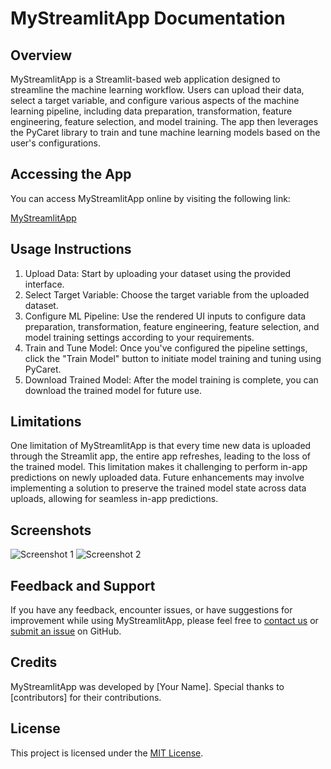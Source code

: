 # MyStreamlitApp Documentation

## Overview

MyStreamlitApp is a Streamlit-based web application designed to streamline the machine learning workflow. Users can upload their data, select a target variable, and configure various aspects of the machine learning pipeline, including data preparation, transformation, feature engineering, feature selection, and model training. The app then leverages the PyCaret library to train and tune machine learning models based on the user's configurations.

## Accessing the App

You can access MyStreamlitApp online by visiting the following link:

[MyStreamlitApp](https://appapp-huuj4texim3prymddwuzm5.streamlit.app/)

## Usage Instructions

1. Upload Data: Start by uploading your dataset using the provided interface.
2. Select Target Variable: Choose the target variable from the uploaded dataset.
3. Configure ML Pipeline: Use the rendered UI inputs to configure data preparation, transformation, feature engineering, feature selection, and model training settings according to your requirements.
4. Train and Tune Model: Once you've configured the pipeline settings, click the "Train Model" button to initiate model training and tuning using PyCaret.
5. Download Trained Model: After the model training is complete, you can download the trained model for future use.

## Limitations

One limitation of MyStreamlitApp is that every time new data is uploaded through the Streamlit app, the entire app refreshes, leading to the loss of the trained model. This limitation makes it challenging to perform in-app predictions on newly uploaded data. Future enhancements may involve implementing a solution to preserve the trained model state across data uploads, allowing for seamless in-app predictions.

## Screenshots

![Screenshot 1](screenshot1.png)
![Screenshot 2](screenshot2.png)

## Feedback and Support

If you have any feedback, encounter issues, or have suggestions for improvement while using MyStreamlitApp, please feel free to [contact us](mailto:your@email.com) or [submit an issue](https://github.com/yourusername/mystreamlitapp/issues) on GitHub.

## Credits

MyStreamlitApp was developed by [Your Name]. Special thanks to [contributors] for their contributions.

## License

This project is licensed under the [MIT License](LICENSE).
